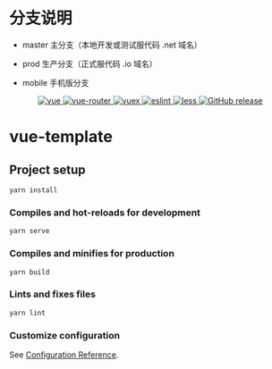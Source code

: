 # 分支说明

- master 主分支（本地开发或测试服代码 .net 域名）

- prod 生产分支（正式服代码 .io 域名）

- mobile 手机版分支

<p align="center">
  <a href="https://github.com/vuejs/vue">
    <img src="https://img.shields.io/badge/vue-2.6.11-brightgreen" alt="vue">
  </a>
  <a href="https://github.com/vuejs/vue-router">
    <img src="https://img.shields.io/badge/vue--router-3.2.0-brightgreen" alt="vue-router">
  </a>
  <a href="https://github.com/vuejs/vuex">
    <img src="https://img.shields.io/badge/vue--vuex-3.4.0-brightgreen" alt="vuex">
  </a>
  <a href="https://github.com/eslint/eslint">
    <img src="https://img.shields.io/badge/eslint-6.7.2-brightgreen" alt="eslint">
  </a>
  <a href="https://github.com/less/less.js">
    <img src="https://img.shields.io/badge/less-3.0.4-brightgreen" alt="less">
  </a>
  <a href="https://github.com/Hongbusi/vue-template">
    <img src="https://img.shields.io/badge/release-0.1.0-red" alt="GitHub release">
  </a>
</p>

# vue-template

## Project setup

```
yarn install
```

### Compiles and hot-reloads for development

```
yarn serve
```

### Compiles and minifies for production

```
yarn build
```

### Lints and fixes files

```
yarn lint
```

### Customize configuration

See [Configuration Reference](https://cli.vuejs.org/config/).
